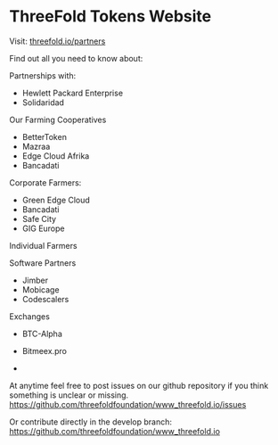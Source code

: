 # ThreeFold Tokens Website

Visit:
[threefold.io/partners](https://threefold.io/partners/)

Find out all you need to know about:

Partnerships with:
- Hewlett Packard Enterprise
- Solidaridad

Our Farming Cooperatives
- BetterToken 
- Mazraa
- Edge Cloud Afrika
- Bancadati

Corporate Farmers:
- Green Edge Cloud
- Bancadati
- Safe City
- GIG Europe

Individual Farmers

Software Partners
- Jimber
- Mobicage
- Codescalers

Exchanges
- BTC-Alpha
- Bitmeex.pro

- 
At anytime feel free to post issues on our github repository if you think something is unclear or missing.
https://github.com/threefoldfoundation/www_threefold.io/issues

Or contribute directly in the develop branch:
https://github.com/threefoldfoundation/www_threefold.io